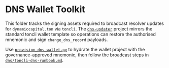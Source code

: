 # DNS Wallet Toolkit

This folder tracks the signing assets required to broadcast resolver updates for
`dynamiccapital.ton` via `toncli`. The [`dns-updater`](./dns-updater/) project mirrors the
standard toncli wallet template so operations can restore the authorised mnemonic and sign
`change_dns_record` payloads.

Use [`provision_dns_wallet.py`](./provision_dns_wallet.py) to hydrate the wallet project
with the governance-approved mnemonic, then follow the broadcast steps in
[`dns/toncli-dns-runbook.md`](../toncli-dns-runbook.md).
